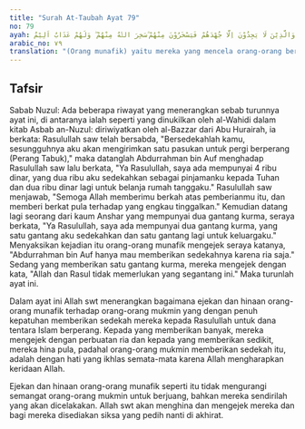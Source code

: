 ```yaml
---
title: "Surah At-Taubah Ayat 79"
no: 79
ayah: اَلَّذِيْنَ يَلْمِزُوْنَ الْمُطَّوِّعِيْنَ مِنَ الْمُؤْمِنِيْنَ فِى الصَّدَقٰتِ وَالَّذِيْنَ لَا يَجِدُوْنَ اِلَّا جُهْدَهُمْ فَيَسْخَرُوْنَ مِنْهُمْ ۗسَخِرَ اللّٰهُ مِنْهُمْ ۖ وَلَهُمْ عَذَابٌ اَلِيْمٌ 
arabic_no: ٧٩
translation: "(Orang munafik) yaitu mereka yang mencela orang-orang beriman yang memberikan sedekah dengan sukarela dan yang (mencela) orang-orang yang hanya memperoleh (untuk disedekahkan) sekedar kesanggupannya, maka orang-orang munafik itu menghina mereka. Allah akan membalas penghinaan mereka, dan mereka akan mendapat azab yang pedih."
---
```


## Tafsir

Sabab Nuzul: Ada beberapa riwayat yang menerangkan sebab turunnya ayat ini, di antaranya ialah seperti yang dinukilkan oleh al-Wahidi dalam kitab Asbab an-Nuzul: diriwiyatkan oleh al-Bazzar dari Abu Hurairah, ia berkata: Rasulullah saw telah bersabda, "Bersedekahlah kamu, sesungguhnya aku akan mengirimkan satu pasukan untuk pergi berperang (Perang Tabuk)," maka datanglah Abdurrahman bin Auf menghadap Rasulullah saw lalu berkata, "Ya Rasulullah, saya ada mempunyai 4 ribu dinar, yang dua ribu aku sedekahkan sebagai pinjamanku kepada Tuhan dan dua ribu dinar lagi untuk belanja rumah tanggaku." Rasulullah saw menjawab, "Semoga Allah memberimu berkah atas pemberianmu itu, dan memberi berkat pula terhadap yang engkau tinggalkan." Kemudian datang lagi seorang dari kaum Anshar yang mempunyai dua gantang kurma, seraya berkata, "Ya Rasulullah, saya ada mempunyai dua gantang kurma, yang satu gantang aku sedekahkan dan satu gantang lagi untuk keluargaku." Menyaksikan kejadian itu orang-orang munafik mengejek seraya katanya, "Abdurrahman bin Auf hanya mau memberikan sedekahnya karena ria saja." Sedang yang memberikan satu gantang kurma, mereka mengejek dengan kata, "Allah dan Rasul tidak memerlukan yang segantang ini." Maka turunlah ayat ini. 

Dalam ayat ini Allah swt menerangkan bagaimana ejekan dan hinaan orang-orang munafik terhadap orang-orang mukmin yang dengan penuh kepatuhan memberikan sedekah mereka kepada Rasulullah untuk dana tentara Islam berperang. Kepada yang memberikan banyak, mereka mengejek dengan perbuatan ria dan kepada yang memberikan sedikit, mereka hina pula, padahal orang-orang mukmin memberikan sedekah itu, adalah dengan hati yang ikhlas semata-mata karena Allah mengharapkan keridaan Allah.

Ejekan dan hinaan orang-orang munafik seperti itu tidak mengurangi semangat orang-orang mukmin untuk berjuang, bahkan mereka sendirilah yang akan dicelakakan. Allah swt akan menghina dan mengejek mereka dan bagi mereka disediakan siksa yang pedih nanti di akhirat.
